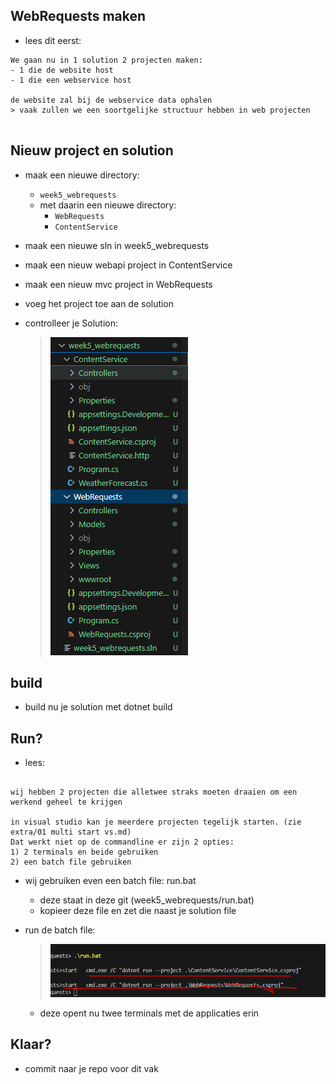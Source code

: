 ## WebRequests maken

- lees dit eerst:
```
We gaan nu in 1 solution 2 projecten maken:
- 1 die de website host
- 1 die een webservice host

de website zal bij de webservice data ophalen
> vaak zullen we een soortgelijke structuur hebben in web projecten


```

## Nieuw project en solution

- maak een nieuwe directory:
    - `week5_webrequests`
    - met daarin een nieuwe directory:
        - `WebRequests`
        - `ContentService`
- maak een nieuwe sln in week5_webrequests
- maak een nieuw webapi project  in ContentService
- maak een nieuw mvc project  in WebRequests
- voeg het project toe aan de solution

- controlleer je Solution:
    > ![](img/checksln.PNG)
    
## build

- build nu je solution met dotnet build

## Run?

- lees:
```

wij hebben 2 projecten die alletwee straks moeten draaien om een werkend geheel te krijgen

in visual studio kan je meerdere projecten tegelijk starten. (zie extra/01 multi start vs.md)
Dat werkt niet op de commandline er zijn 2 opties:
1) 2 terminals en beide gebruiken
2) een batch file gebruiken
```

- wij gebruiken even een batch file: run.bat
    - deze staat in deze git (week5_webrequests/run.bat)
    - kopieer deze file en zet die naast je solution file 

- run de batch file:
    > ![](img/start2.PNG)
    - deze opent nu twee terminals met de applicaties erin
## Klaar?

- commit naar je repo voor dit vak
